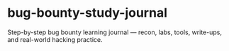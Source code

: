 # bug-bounty-study-journal
Step-by-step bug bounty learning journal — recon, labs, tools, write-ups, and real-world hacking practice.
